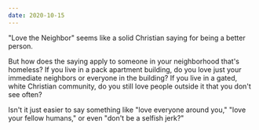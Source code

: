 ```yaml
---
date: 2020-10-15
---
```


"Love the Neighbor" seems like a solid Christian saying for being a better person.

But how does the saying apply to someone in your neighborhood that's homeless? If you live in a pack apartment building, do you love just your immediate neighbors or everyone in the building? If you live in a gated, white Christian community, do you still love people outside it that you don't see often?

Isn't it just easier to say something like "love everyone around you," "love your fellow humans," or even "don't be a selfish jerk?"
